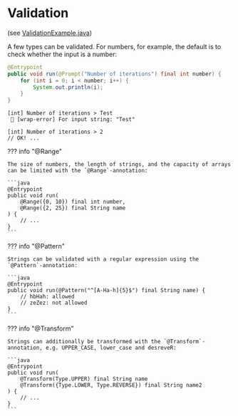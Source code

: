 # Validation

(see [ValidationExample.java](https://github.com/darmiel/eeee/blob/main/src/main/java/example/prompt/ValidationExample.java))

A few types can be validated. For numbers, for example, the default is to check whether the input is a number:

```java
@Entrypoint
public void run(@Prompt("Number of iterations") final int number) {
    for (int i = 0; i < number; i++) {
        System.out.println(i);
    }
}
```

```
[int] Number of iterations > Test
 🦑 [wrap-error] For input string: "Test"

[int] Number of iterations > 2
// OK! ...
```

??? info "@Range"

    The size of numbers, the length of strings, and the capacity of arrays can be limited with the `@Range`-annotation:

    ```java
    @Entrypoint
    public void run(
        @Range({0, 10}) final int number,
        @Range({2, 25}) final String name
    ) {
        // ...
    }
    ```

??? info "@Pattern"

    Strings can be validated with a regular expression using the `@Pattern`-annotation:

    ```java
    @Entrypoint
    public void run(@Pattern("^[A-Ha-h]{5}$") final String name) {
        // hbHah: allowed
        // zeZez: not allowed
    }
    ```

??? info "@Transform"

    Strings can additionally be transformed with the `@Transform`-annotation, e.g. UPPER_CASE, lower_case and desreveR:

    ```java
    @Entrypoint
    public void run(
        @Transform(Type.UPPER) final String name
        @Transform({Type.LOWER, Type.REVERSE}) final String name2
    ) {
        // ...
    }
    ```
